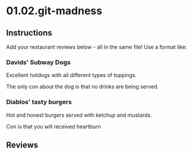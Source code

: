 # 01.02.git-madness

## Instructions

Add your restaurant reviews below - all in the same file! Use a format like:

### Davids' Subway Dogs

Excellent hotdogs with all different types of toppings.

The only con about the dog is that no drinks are being served.

### Diablos' tasty burgers

Hot and honest burgers served with ketchup and mustards.

Con is that you will received heartburn



## Reviews
